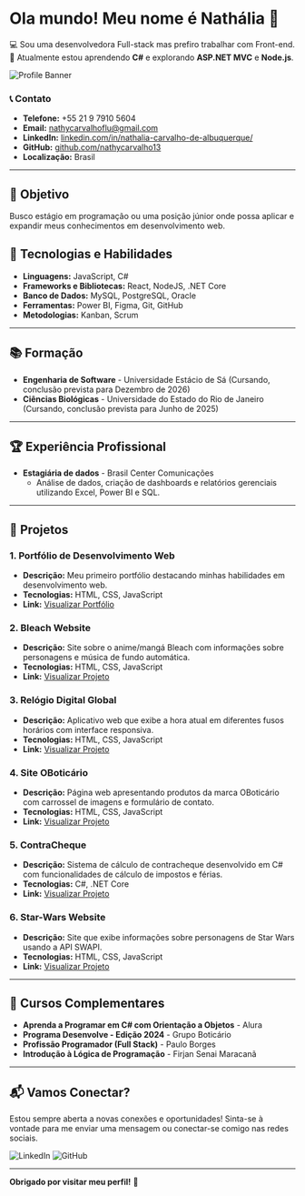 # Ola mundo! Meu nome é Nathália 👋
💻 Sou uma desenvolvedora Full-stack mas prefiro trabalhar com Front-end.
🌱 Atualmente estou aprendendo **C#** e explorando **ASP.NET MVC** e **Node.js**.

![Profile Banner](https://via.placeholder.com/1200x300?text=Bem-vindo+ao+meu+GitHub)

### 📞 Contato
- **Telefone:** +55 21 9 7910 5604
- **Email:** [nathycarvalhoflu@gmail.com](mailto:nathycarvalhoflu@gmail.com)
- **LinkedIn:** [linkedin.com/in/nathalia-carvalho-de-albuquerque/](https://www.linkedin.com/in/nathalia-carvalho-de-albuquerque/)
- **GitHub:** [github.com/nathycarvalho13](https://github.com/nathycarvalho13)
- **Localização:** Brasil

---

## 🎯 Objetivo

Busco estágio em programação ou uma posição júnior onde possa aplicar e expandir meus conhecimentos em desenvolvimento web.

## 🔧 Tecnologias e Habilidades

- **Linguagens:** JavaScript, C#
- **Frameworks e Bibliotecas:** React, NodeJS, .NET Core
- **Banco de Dados:** MySQL, PostgreSQL, Oracle
- **Ferramentas:** Power BI, Figma, Git, GitHub
- **Metodologias:** Kanban, Scrum

---

## 📚 Formação

- **Engenharia de Software** - Universidade Estácio de Sá (Cursando, conclusão prevista para Dezembro de 2026)
- **Ciências Biológicas** - Universidade do Estado do Rio de Janeiro (Cursando, conclusão prevista para Junho de 2025)

---

## 🏆 Experiência Profissional

- **Estagiária de dados** - Brasil Center Comunicações
  - Análise de dados, criação de dashboards e relatórios gerenciais utilizando Excel, Power BI e SQL.
  

---

## 🚀 Projetos

### 1. **Portfólio de Desenvolvimento Web**
   - **Descrição:** Meu primeiro portfólio destacando minhas habilidades em desenvolvimento web.
   - **Tecnologias:** HTML, CSS, JavaScript
   - **Link:** [Visualizar Portfólio](https://your-portfolio-link.com)

### 2. **Bleach Website**
   - **Descrição:** Site sobre o anime/mangá Bleach com informações sobre personagens e música de fundo automática.
   - **Tecnologias:** HTML, CSS, JavaScript
   - **Link:** [Visualizar Projeto](https://bleach-website.vercel.app/)

### 3. **Relógio Digital Global**
   - **Descrição:** Aplicativo web que exibe a hora atual em diferentes fusos horários com interface responsiva.
   - **Tecnologias:** HTML, CSS, JavaScript
   - **Link:** [Visualizar Projeto](https://relogio-digital-global.vercel.app/)

### 4. **Site OBoticário**
   - **Descrição:** Página web apresentando produtos da marca OBoticário com carrossel de imagens e formulário de contato.
   - **Tecnologias:** HTML, CSS, JavaScript
   - **Link:** [Visualizar Projeto](https://site-o-boticario.vercel.app/)

### 5. **ContraCheque**
   - **Descrição:** Sistema de cálculo de contracheque desenvolvido em C# com funcionalidades de cálculo de impostos e férias.
   - **Tecnologias:** C#, .NET Core
   - **Link:** [Visualizar Projeto](https://github.com/nathycarvalho13/contracheque)

### 6. **Star-Wars Website**
   - **Descrição:** Site que exibe informações sobre personagens de Star Wars usando a API SWAPI.
   - **Tecnologias:** HTML, CSS, JavaScript
   - **Link:** [Visualizar Projeto](https://star-wars-personagens.vercel.app/)

---

## 🏅 Cursos Complementares

- **Aprenda a Programar em C# com Orientação a Objetos** - Alura
- **Programa Desenvolve - Edição 2024** - Grupo Boticário
- **Profissão Programador (Full Stack)** - Paulo Borges
- **Introdução à Lógica de Programação** - Firjan Senai Maracanã

---

## 📬 Vamos Conectar?

Estou sempre aberta a novas conexões e oportunidades! Sinta-se à vontade para me enviar uma mensagem ou conectar-se comigo nas redes sociais.

![LinkedIn](https://img.shields.io/badge/LinkedIn-Connect-brightgreen)
![GitHub](https://img.shields.io/badge/GitHub-View%20My%20Projects-blue)

---

**Obrigado por visitar meu perfil!** 🚀

